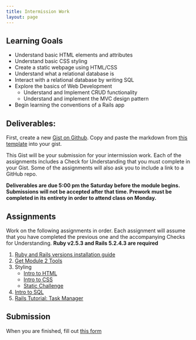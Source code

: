 ```yaml
---
title: Intermission Work
layout: page
---
```


## Learning Goals

* Understand basic HTML elements and attributes
* Understand basic CSS styling
* Create a static webpage using HTML/CSS
* Understand what a relational database is
* Interact with a relational database by writing SQL
* Explore the basics of Web Development
  * Understand and Implement CRUD functionality
  * Understand and implement the MVC design pattern
* Begin learning the conventions of a Rails app

## Deliverables:

First, create a new [Gist on Github](https://gist.github.com/). Copy and paste the markdown from [this template](https://gist.github.com/mikedao/cf0f63490a0ef91ac7d251e95fc410f7) into your gist.

This Gist will be your submission for your intermission work. Each of the assignments includes a Check for Understanding that you must complete in your Gist. Some of the assignments will also ask you to include a link to a GitHub repo.

**Deliverables are due 5:00 pm the Saturday before the module begins. Submissions will not be accepted after that time. Prework must be completed in its entirety in order to attend class on Monday.**


## Assignments

Work on the following assignments in order. Each assignment will assume that you have completed the previous one and the accompanying Checks for Understanding. **Ruby v2.5.3 and Rails 5.2.4.3 are required**

1. [Ruby and Rails versions installation guide](https://backend.turing.io/module3/misc/ruby_and_rails_versions)
1. [Get Module 2 Tools](./tools)
1. Styling
    * [Intro to HTML](./html)
    * [Intro to CSS](./css)
    * [Static Challenge](./static_challenge)
1. [Intro to SQL](./sql)
1. [Rails Tutorial: Task Manager](https://github.com/turingschool-examples/task_manager_rails)

## Submission

When you are finished, fill out [this form](https://docs.google.com/forms/d/e/1FAIpQLScKheVzqi9aK7DdtnEb5j-CxrAi2GmnW07eWCq5AhWyZxijvg/viewform?usp=sf_link)


